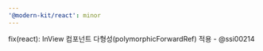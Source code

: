 ```yaml
---
'@modern-kit/react': minor
---
```


fix(react): InView 컴포넌트 다형성(polymorphicForwardRef) 적용 - @ssi00214
